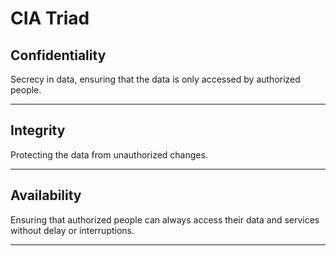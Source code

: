# CIA Triad

## Confidentiality

Secrecy in data, ensuring that the data is only accessed by authorized people.

---
## Integrity

Protecting the data from unauthorized changes.

---
## Availability

Ensuring that authorized people can always access their data and services without delay or interruptions.

---

